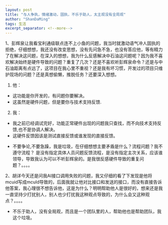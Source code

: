 ```yaml
---
layout: post
title: "与人争执，情绪激动，固执，不乐于助人，太主观没有全局观"
author: "ShanDaMing"
tags: 生活
excerpt_separator: <!--more-->
---
```


1、彭辉泉让我看宝利通级联点连不上小鱼的问题，<!--more-->我当时就激动语气冲人固执的拒绝，仔细想想，我还没有改变思想，没有先问急不急，也没有答应他，等有精力了在解决这问题，在深入的想想，我为什么反感解决中石油这问题呢？因为我不喜欢解决始终是硬件导致的问题？重复了几次？还是不喜欢听彭辉泉命令？还是与中石油距离有点远了，这项目在我心里不重视？还是我有坏习惯，开发过的项目只维护现场的问题？还是真想偷懒，推脱任务？还要深入想想。
1. 他：
- 这功能是你开发的，有问题你要解决。
- 这虽然是硬件问题，但是要你与技术支持反馈.	
2. 我：
- 我之前已经调试完好，功能正常硬件出现的问题我只查找，而不向技术支持反馈,也不是协调人解决。
- 这硬件反馈因该是测试直接反馈或谁发现的直接反馈。

* 不要争论,不要急躁，我是垃圾，在仔细想想主要矛盾是什么？流程问题？我不遵守流程？ 是没有指定具体人员问题反馈流程，是没有指定主次关系，应该谁领导，导致我认为可以不听彭辉泉的。是我很反感硬件导致的重复问题？。。。。

2、胡详今天还是问我AI接口调用失败的问题，我又仔细的看了下发现是他将mcuid写成mcuId导致的，后面我就让他对比接口和发送的接口，而没有直接告诉他答案，我心理很不想告诉他，这是为什么？明明帮助他人是很好的，想来还是我一直坚持少打扰别人，别人也少打扰我这种观点导致的，为什么会又这种观点？。。。。
* 不乐于助人，没有全局观，而且是一个团队里的人，帮助他也是帮助团队，我这个垃圾。

